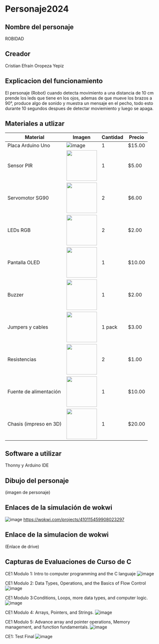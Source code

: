 # Personaje2024
## Nombre del personaje
ROBIDAD

## Creador
Cristian Efraín Oropeza Yepiz

## Explicacion del funcionamiento
El personaje (Robot) cuando detecta movimiento a una distancia de 10 cm prende los leds que tiene en los ojos, ademas de que mueve los brazos a 90°, produce algo de sonido y muestra un mensaje en el pecho, todo esto durante 10 segundos despues de detectar moviemiento y luego se apaga.

## Materiales a utlizar
| Material         | Imagen | Cantidad | Precio  |
|------------------|-------------------------------------------------------------------------------------------------------------|----------|---------|
| Placa Arduino Uno|![image](https://github.com/user-attachments/assets/39048c81-c2a8-47e7-b1f0-efc059c6aeee)| 1 | $15.00 |
| Sensor PIR       | <img src="https://example.com/pir_sensor.jpg" width="100"/>                                                  | 1        | $5.00   |
| Servomotor SG90   | <img src="https://example.com/servo.jpg" width="100"/>                                                      | 2        | $6.00   |
| LEDs RGB         | <img src="https://example.com/led_rgb.jpg" width="100"/>                                                     | 2        | $2.00   |
| Pantalla OLED    | <img src="https://example.com/oled_screen.jpg" width="100"/>                                                 | 1        | $10.00  |
| Buzzer           | <img src="https://example.com/buzzer.jpg" width="100"/>                                                      | 1        | $2.00   |
| Jumpers y cables | <img src="https://example.com/jumpers.jpg" width="100"/>                                                     | 1 pack   | $3.00   |
| Resistencias     | <img src="https://example.com/resistors.jpg" width="100"/>                                                   | 2        | $1.00   |
| Fuente de alimentación| <img src="https://example.com/power_supply.jpg" width="100"/>                                            | 1        | $10.00  |
| Chasis (impreso en 3D) | <img src="https://example.com/chasis.jpg" width="100"/>                                                | 1        | $20.00  |

## Software a utilizar
Thonny y Arduino IDE

## Dibujo del personaje
(imagen de personaje)

## Enlaces de la simulación de wokwi
![image](https://github.com/user-attachments/assets/76de0020-36ae-4e0d-8aef-80d211e18875)
https://wokwi.com/projects/410115459908023297 

## Enlace de la simulacion de wokwi
(Enlace de drive)

## Capturas de Evaluaciones de Curso de C
CE1 Modulo 1: Intro to computer programming and the C languaje
![image](https://github.com/user-attachments/assets/82372113-53e0-4681-8cf0-5f36f7a7974c)

CE1 Modulo 2: Data Types, Operations, and the Basics of Flow Control 
![image](https://github.com/user-attachments/assets/e85ba5c0-20bb-465d-abe6-f4cb43a44ab5)

CE1 Modulo 3:Conditions, Loops, more data types, and computer logic.
![image](https://github.com/user-attachments/assets/81570b48-19b0-438d-8c79-6f5d85d64a9d)

CE1 Modulo 4: Arrays, Pointers, and Strings.
![image](https://github.com/user-attachments/assets/a3182f2f-b521-437b-920b-e0e58154bcad)

CE1 Modulo 5: Advance array and pointer operations, Memory management, and function fundamentals.
![image](https://github.com/user-attachments/assets/b7a50e22-4be7-44de-ac26-8c825c9f3967)

CE1: Test Final
![image](https://github.com/user-attachments/assets/6e38b836-eee0-465f-bc52-6dc9bed2b612)

